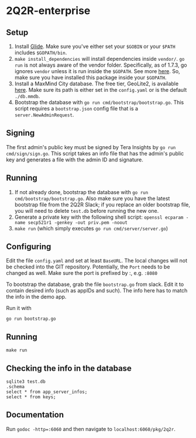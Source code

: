 # 2Q2R-enterprise

## Setup

1. Install [Glide](https://github.com/Masterminds/glide#install). Make sure
you've either set your `$GOBIN` or your `$PATH` includes `$GOPATH/bin`. 
2. `make install_dependencies` will install dependencies inside `vendor/`. 
`go run` is not always aware of the vendor folder. Specifically, as of 1.7.3,
go ignores `vendor` unless it is run inside the `$GOPATH`. See more
[here](https://github.com/golang/go/issues/14566). So, make sure you have
installed this package inside your `$GOPATH`.
3. Install a MaxMind City database. The free tier, GeoLite2, is available 
[here](http://dev.maxmind.com/geoip/geoip2/geolite2/). Make sure its path is
either set in the `config.yaml` or is the default `./db.mmdb`.
4. Bootstrap the database with `go run cmd/bootstrap/bootstrap.go`. This script
requires a `bootstrap.json` config file that is a `server.NewAdminRequest`.

## Signing
The first admin's public key must be signed by Tera Insights by
`go run cmd/sign/sign.go`. This script takes an info file that has the admin's 
public key and generates a file with the admin ID and signature.  

## Running
1. If not already done, bootstrap the database with `go run cmd/bootstrap/bootstrap.go`.
Also make sure you have the latest bootstrap file from the 2Q2R Slack; if you replace an
older bootstrap file, you will need to delete `test.db` before running the new one.
2. Generate a private key with the following shell script: `openssl ecparam -name secp521r1 -genkey -out priv.pem -noout`
2. `make run` (which simply executes `go run cmd/server/server.go`)

## Configuring

Edit the file `config.yaml` and set at least `BaseURL`. The local changes 
will not be checked into the GIT repository. Potentially, the `Port` needs 
to be changed as well. Make sure the port is prefixed by :, e.g. `:8080`

To bootstrap the database, grab the file `bootstrap.go` from slack. 
Edit it to contain desired info (such as appIDs and such). The info here
 has to match the info in the demo app. 

Run it with
```
go run bootstrap.go
``` 

## Running

```
make run
```

## Checking the info in the database

```
sqlite3 test.db
.schema
select * from app_server_infos;
select * from keys;
```
## Documentation

Run `godoc -http=:6060` and then navigate to `localhost:6060/pkg/2q2r`. 

